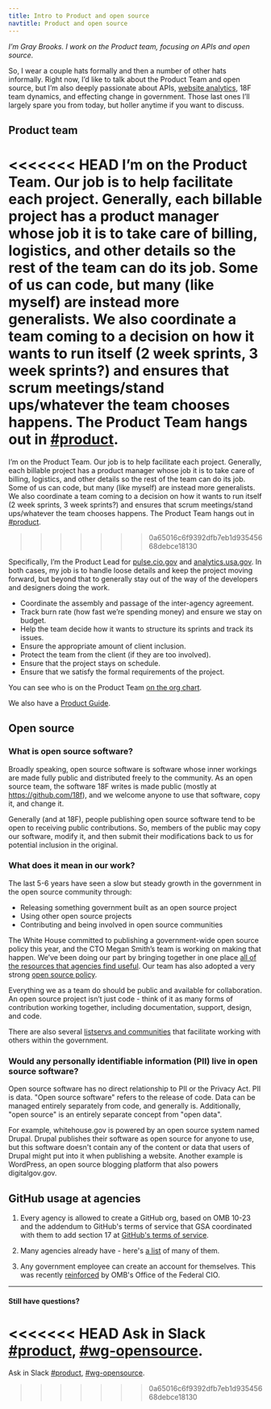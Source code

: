 ```yaml
---
title: Intro to Product and open source
navtitle: Product and open source
---
```


_I&rsquo;m Gray Brooks. I work on the Product team, focusing on APIs and open source._

So, I wear a couple hats formally and then a number of other hats informally.
Right now, I&rsquo;d like to talk about the Product Team and open source, but I&rsquo;m also deeply passionate about APIs, [website analytics](/google-analytics), 18F team dynamics, and effecting change in government. Those last ones I&rsquo;ll largely spare you from today, but holler anytime if you want to discuss.

## <a id="product-team">Product team</a>

<<<<<<< HEAD
I&rsquo;m on the Product Team. Our job is to help facilitate each project. Generally, each billable project has a product manager whose job it is to take care of billing, logistics, and other details so the rest of the team can do its job. Some of us can code, but many (like myself) are instead more generalists. We also coordinate a team coming to a decision on how it wants to run itself (2 week sprints, 3 week sprints?) and ensures that scrum meetings/stand ups/whatever the team chooses happens. The Product Team hangs out in [#product](https://18f.slack.com/messages/product/).
=======
I&rsquo;m on the Product Team. Our job is to help facilitate each project. Generally, each billable project has a product manager whose job it is to take care of billing, logistics, and other details so the rest of the team can do its job. Some of us can code, but many (like myself) are instead more generalists. We also coordinate a team coming to a decision on how it wants to run itself (2 week sprints, 3 week sprints?) and ensures that scrum meetings/stand ups/whatever the team chooses happens. The Product Team hangs out in [#product](https://gsa-tts.slack.com/messages/product/).
>>>>>>> 0a65016c6f9392dfb7eb1d93545668debce18130

Specifically, I&rsquo;m the Product Lead for [pulse.cio.gov](https://pulse.cio.gov) and [analytics.usa.gov](https://analytics.usa.gov). In both cases, my job is to handle loose details and keep the project moving forward, but beyond that to generally stay out of the way of the developers and designers doing the work.

- Coordinate the assembly and passage of the inter-agency agreement.
- Track burn rate (how fast we&rsquo;re spending money) and ensure we stay on budget.
- Help the team decide how it wants to structure its sprints and track its issues.  
- Ensure the appropriate amount of client inclusion.
- Protect the team from the client (if they are too involved).  
- Ensure that the project stays on schedule.
- Ensure that we satisfy the formal requirements of the project.

You can see who is on the Product Team [on the org chart](/org-chart).

We also have a [Product Guide](https://pages.18f.gov/product-guide/).

## <a id="open-source">Open source</a>

### What is open source software?

Broadly speaking, open source software is software whose inner workings are made fully public and distributed freely to the community. As an open source team, the software 18F writes is made public (mostly at https://github.com/18f), and we welcome anyone to use that software, copy it, and change it.

Generally (and at 18F), people publishing open source software tend to be open to receiving public contributions. So, members of the public may copy our software, modify it, and then submit their modifications back to us for potential inclusion in the original.

### What does it mean in our work?

The last 5-6 years have seen a slow but steady growth in the government in the open source community through:

- Releasing something government built as an open source project
- Using other open source projects
- Contributing and being involved in open source communities

The White House committed to publishing a government-wide open source policy this year, and the CTO Megan Smith&rsquo;s team is working on making that happen. We&rsquo;ve been doing our part by bringing together in one place [all of the resources that agencies find useful](http://pages.18f.gov/open-source-program/). Our team has also adopted a very strong [open source policy](/open-source).

Everything we as a team do should be public and available for collaboration. An open source project isn’t just code - think of it as many forms of contribution working together, including documentation, support, design, and code.

There are also several [listservs and communities](/general-contacts-and-listservs/#listservs) that facilitate working with others within the government.

### Would any personally identifiable information (PII) live in open source software? 

Open source software has no direct relationship to PII or the Privacy Act. PII is data. "Open source software" refers to the release of code. Data can be managed entirely separately from code, and generally is. Additionally, "open source" is an entirely separate concept from "open data".

For example, whitehouse.gov is powered by an open source system named Drupal. Drupal publishes their software as open source for anyone to use, but this software doesn't contain any of the content or data that users of Drupal might put into it when publishing a website. Another example is WordPress, an open source blogging platform that also powers digitalgov.gov.

## <a id="github-use">GitHub usage at agencies</a>

1. Every agency is allowed to create a GitHub org, based on OMB 10-23 and the addendum to GitHub's terms of service that GSA coordinated with them to add section 17 at [GitHub's terms of service](https://help.github.com/articles/github-terms-of-service/).

1. Many agencies already have - here's [a list](https://government.github.com/community/#us-federal) of many of them.

1. Any government employee can create an account for themselves.  This was recently [reinforced](https://github.com/project-open-data/project-open-data.github.io/issues/346#issuecomment-169140589) by OMB's Office of the Federal CIO. 

---

#### Still have questions?
<<<<<<< HEAD
Ask in Slack [#product](https://18f.slack.com/messages/product/), [#wg-opensource](https://18f.slack.com/messages/wg-opensource/).
=======
Ask in Slack [#product](https://gsa-tts.slack.com/messages/product/), [#wg-opensource](https://gsa-tts.slack.com/messages/wg-opensource/).
>>>>>>> 0a65016c6f9392dfb7eb1d93545668debce18130

